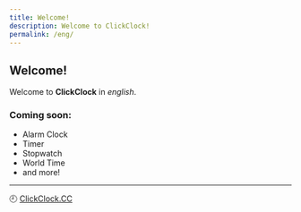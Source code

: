 ```yaml
---
title: Welcome!
description: Welcome to ClickClock!
permalink: /eng/
---
```


## Welcome!

Welcome to **ClickClock** in *english*.

### Coming soon:

- Alarm Clock
- Timer
- Stopwatch
- World Time
- and more!

---

🕘 [ClickClock.CC](https://ww.clickclock.cc/)
